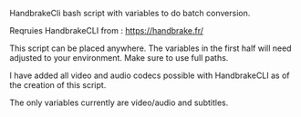 HandbrakeCli bash script with variables to do batch conversion.

Reqruies HandbrakeCLI from : https://handbrake.fr/

This script can be placed anywhere.
The variables in the first half will need adjusted to your environment.
Make sure to use full paths. 

I have added all video and audio codecs possible with HandbrakeCLI as of the creation of this script.

The only variables currently are video/audio and subtitles.
